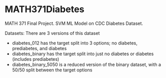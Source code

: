 # MATH371Diabetes
MATH 371 Final Project. 
SVM ML Model on CDC Diabetes Dataset.

Datasets:
There are 3 versions of this dataset
 - diabetes_012 has the target split into 3 options; no diabetes, prediabetes, and diabetes
 - diabetes_binary has the target split into just no diabetes or diabetes (includes prediabetes)
 - diabetes_binary_5050 is a reduced version of the binary dataset, with a 50/50 split between the target options
